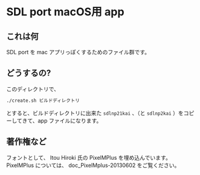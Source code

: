 SDL port macOS用 app
====================

これは何
--------

SDL port を mac アプリっぽくするためのファイル群です。


どうするの?
-----------

このディレクトリで、

``` sh
./create.sh ビルドディレクトリ
```

とすると、ビルドディレクトリに出来た `sdlnp21kai` 、（と
`sdlnp2kai` ）をコピーしてきて、app ファイルになります。


著作権など
----------

フォントとして、 Itou Hiroki 氏の PixelMPlus を埋め込んでいます。
PixelMPlus については、 doc_PixelMplus-20130602 をご覧ください。
